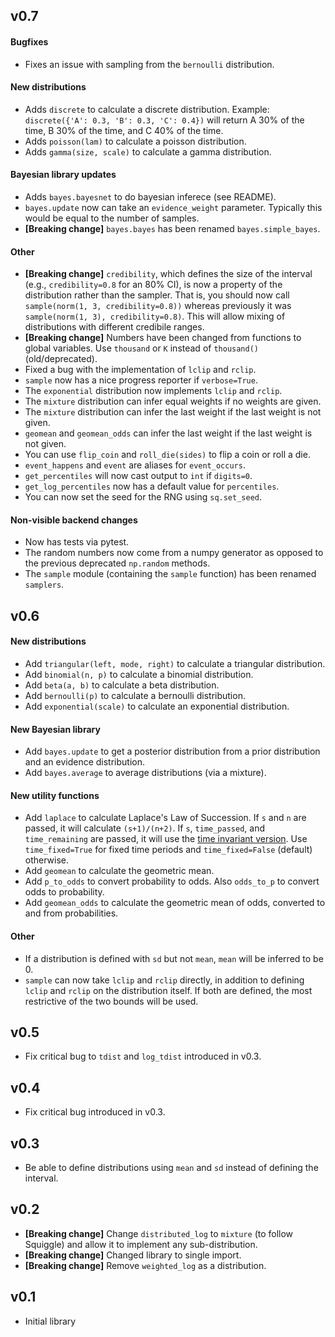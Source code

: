 ## v0.7

#### Bugfixes

* Fixes an issue with sampling from the `bernoulli` distribution.

#### New distributions

* Adds `discrete` to calculate a discrete distribution. Example: `discrete({'A': 0.3, 'B': 0.3, 'C': 0.4})` will return A 30% of the time, B 30% of the time, and C 40% of the time.
* Adds `poisson(lam)` to calculate a poisson distribution.
* Adds `gamma(size, scale)` to calculate a gamma distribution.

#### Bayesian library updates

* Adds `bayes.bayesnet` to do bayesian inferece (see README).
* `bayes.update` now can take an `evidence_weight` parameter. Typically this would be equal to the number of samples.
* **[Breaking change]** `bayes.bayes` has been renamed `bayes.simple_bayes`.

#### Other

* **[Breaking change]** `credibility`, which defines the size of the interval (e.g., `credibility=0.8` for an 80% CI), is now a property of the distribution rather than the sampler. That is, you should now call `sample(norm(1, 3, credibility=0.8))` whereas previously it was `sample(norm(1, 3), credibility=0.8)`. This will allow mixing of distributions with different credibile ranges.
* **[Breaking change]** Numbers have been changed from functions to global variables. Use `thousand` or `K` instead of `thousand()` (old/deprecated).
* Fixed a bug with the implementation of `lclip` and `rclip`.
* `sample` now has a nice progress reporter if `verbose=True`.
* The `exponential` distribution now implements `lclip` and `rclip`.
* The `mixture` distribution can infer equal weights if no weights are given.
* The `mixture` distribution can infer the last weight if the last weight is not given.
* `geomean` and `geomean_odds` can infer the last weight if the last weight is not given.
* You can use `flip_coin` and `roll_die(sides)` to flip a coin or roll a die.
* `event_happens` and `event` are aliases for `event_occurs`.
* `get_percentiles` will now cast output to `int` if `digits=0`.
* `get_log_percentiles` now has a default value for `percentiles`.
* You can now set the seed for the RNG using `sq.set_seed`.

#### Non-visible backend changes

* Now has tests via pytest.
* The random numbers now come from a numpy generator as opposed to the previous deprecated `np.random` methods.
* The `sample` module (containing the `sample` function) has been renamed `samplers`.


## v0.6

#### New distributions

* Add `triangular(left, mode, right)` to calculate a triangular distribution.
* Add `binomial(n, p)` to calculate a binomial distribution.
* Add `beta(a, b)` to calculate a beta distribution.
* Add `bernoulli(p)` to calculate a bernoulli distribution.
* Add `exponential(scale)` to calculate an exponential distribution.

#### New Bayesian library

* Add `bayes.update` to get a posterior distribution from a prior distribution and an evidence distribution.
* Add `bayes.average` to average distributions (via a mixture).

#### New utility functions

* Add `laplace` to calculate Laplace's Law of Succession. If `s` and `n` are passed, it will calculate `(s+1)/(n+2)`. If `s`, `time_passed`, and `time_remaining` are passed, it will use the [time invariant version](https://www.lesswrong.com/posts/wE7SK8w8AixqknArs/a-time-invariant-version-of-laplace-s-rule). Use `time_fixed=True` for fixed time periods and `time_fixed=False` (default) otherwise.
* Add `geomean` to calculate the geometric mean.
* Add `p_to_odds` to convert probability to odds. Also `odds_to_p` to convert odds to probability.
* Add `geomean_odds` to calculate the geometric mean of odds, converted to and from probabilities.

#### Other

* If a distribution is defined with `sd` but not `mean`, `mean` will be inferred to be 0.
* `sample` can now take `lclip` and `rclip` directly, in addition to defining `lclip` and `rclip` on the distribution itself. If both are defined, the most restrictive of the two bounds will be used.


## v0.5

* Fix critical bug to `tdist` and `log_tdist` introduced in v0.3.


## v0.4

* Fix critical bug introduced in v0.3.


## v0.3

* Be able to define distributions using `mean` and `sd` instead of defining the interval.


## v0.2

* **[Breaking change]** Change `distributed_log` to `mixture` (to follow Squiggle) and allow it to implement any sub-distribution.
* **[Breaking change]** Changed library to single import.
* **[Breaking change]** Remove `weighted_log` as a distribution.


## v0.1

* Initial library

